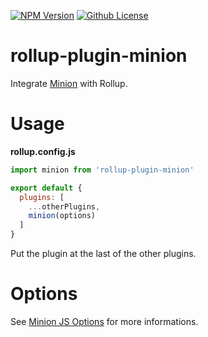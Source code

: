 [![NPM Version](https://badgen.net/npm/v/rollup-plugin-minion?color=red&icon=npm&label=version)](https://npmjs.com/package/rollup-plugin-minion)
[![Github License](https://badgen.net/github/license/lamualfa/rollup-plugin-minion?color=purple&label=license)](https://github.com/lamualfa/rollup-plugin-minion/blob/master/LICENSE)

# rollup-plugin-minion

Integrate [Minion](https://github.com/lamualfa/minion) with Rollup.

# Usage

**rollup.config.js**

```js
import minion from 'rollup-plugin-minion'

export default {
  plugins: [
    ...otherPlugins,
    minion(options)
  ]
}
```
Put the plugin at the last of the other plugins.

# Options

See [Minion JS Options](https://github.com/lamualfa/minion#options) for more informations.